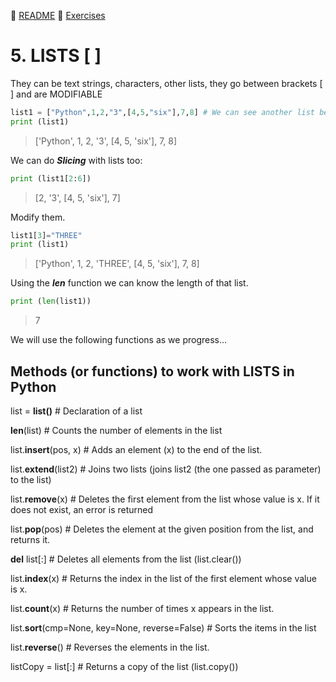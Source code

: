 :page_with_curl: [README](../README.md) :pencil: [Exercises](/tests/indicetests.md)

# 5. LISTS [ ]

They can be text strings, characters, other lists, they go between brackets [ ] and are MODIFIABLE

````python
list1 = ["Python",1,2,"3",[4,5,"six"],7,8] # We can see another list between brackets inside list1
print (list1)
````

>['Python', 1, 2, '3', [4, 5, 'six'], 7, 8]
>
We can do **_Slicing_** with lists too:
````python
print (list1[2:6])
````
>[2, '3', [4, 5, 'six'], 7]
>
Modify them.
````python
list1[3]="THREE"
print (list1)
````
>['Python', 1, 2, 'THREE', [4, 5, 'six'], 7, 8]

Using the **_len_** function we can know the length of that list.
````python
print (len(list1))

````
>7
>
>
We will use the following functions as we progress...

## Methods (or functions) to work with LISTS in Python

list = **list()** # Declaration of a list

**len**(list) # Counts the number of elements in the list

list.**insert**(pos, x) # Adds an element (x) to the end of the list.

list.**extend**(list2) # Joins two lists (joins list2 (the one passed as parameter) to the list)

list.**remove**(x) # Deletes the first element from the list whose value is x. If it does not exist, an error is returned

list.**pop**(pos) # Deletes the element at the given position from the list, and returns it.

**del** list[:] # Deletes all elements from the list (list.clear())

list.**index**(x) # Returns the index in the list of the first element whose value is x.

list.**count**(x) # Returns the number of times x appears in the list.

list.**sort**(cmp=None, key=None, reverse=False) # Sorts the items in the list

list.**reverse**() # Reverses the elements in the list.

listCopy = list[:] # Returns a copy of the list (list.copy())
